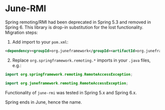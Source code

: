 # June-RMI

Spring remoting/RMI had been deprecated in Spring 5.3 and removed in Spring 6.
This library is drop-in substitution for the lost functionality.
Migration steps:

1. Add import to your `pom.xml`:
```xml
<dependency><groupId>org.juneframework</groupId><artifactId>org.juneframework.june-rmi</artifactId><version>5.3.36</version></dependency>
```

2. Replace `org.springframework.remoting.*` imports in your `.java` files, e.g.: 
```java
import org.springframework.remoting.RemoteAccessException;
```

```java
import org.juneframework.remoting.RemoteAccessException;
```

Functionality of `june-rmi` was tested in Spring 5.x and Spring 6.x.

Spring ends in June, hence the name.
